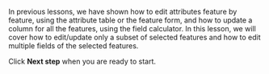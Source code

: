 In previous lessons, we have shown how to edit attributes feature by
feature, using the attribute table or the feature form, and how to
update a column for all the features, using the field calculator. In
this lesson, we will cover how to edit/update only a subset of selected
features and how to edit multiple fields of the selected features.

Click **Next step** when you are ready to start.